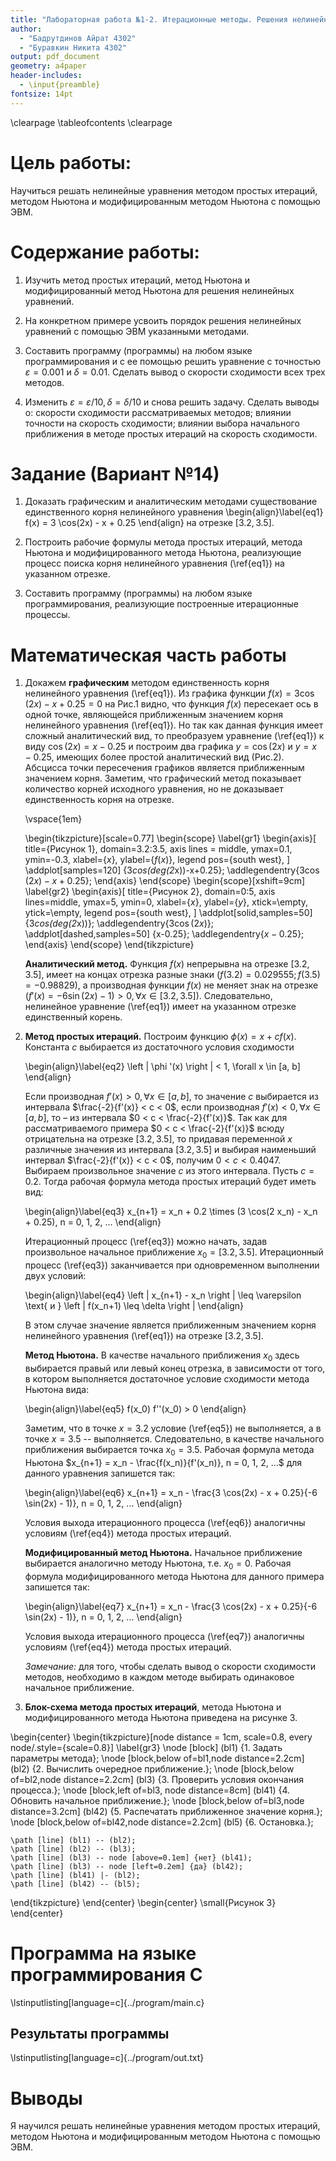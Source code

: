 ```yaml
---
title: "Лабораторная работа №1-2. Итерационные методы. Решения нелинейных уравнений."
author: 
  - "Бадрутдинов Айрат 4302"
  - "Буравкин Никита 4302"
output: pdf_document
geometry: a4paper
header-includes:
  - \input{preamble}
fontsize: 14pt
---
```


\clearpage
\tableofcontents
\clearpage

# Цель работы:
Научиться решать нелинейные уравнения методом простых итераций,
методом Ньютона и модифицированным методом Ньютона с помощью ЭВМ.

# Содержание работы:

1. Изучить метод простых итераций, метод Ньютона и модифицированный метод
   Ньютона для решения нелинейных уравнений.

2. На конкретном примере усвоить порядок решения нелинейных уравнений с помощью
   ЭВМ указанными методами.

3. Составить программу (программы) на любом языке программирования и с ее
   помощью решить уравнение с точностью $\varepsilon = 0.001$ и 
   $\delta = 0.01$. Сделать вывод о скорости сходимости всех трех методов.

4. Изменить $\varepsilon = \varepsilon / 10, \delta = \delta / 10$ и снова
   решить задачу. Сделать выводы о: скорости сходимости рассматриваемых
   методов; влиянии точности на скорость сходимости; влиянии выбора начального
   приближения в методе простых итераций на скорость сходимости.

# Задание (Вариант №14)

1. Доказать графическим и аналитическим методами существование единственного
   корня нелинейного уравнения
   \begin{align}\label{eq1}
   f(x) = 3 \cos(2x) - x + 0.25
   \end{align}
   на отрезке $[3.2, 3.5]$.

2. Построить рабочие формулы метода простых итераций, метода Ньютона и
   модифицированного метода Ньютона, реализующие процесс поиска корня
   нелинейного уравнения (\ref{eq1}) на указанном отрезке.

3. Составить программу (программы) на любом языке программирования, реализующие
   построенные итерационные процессы.


# Математическая часть работы

1.  Докажем __графическим__ методом единственность корня нелинейного уравнения
	(\ref{eq1}). Из графика функции
	$f(x) = 3 \cos(2x) - x + 0.25 = 0$
	на Рис.1 видно, что функция $f(x)$ пересекает ось в одной точке, являющейся
	приближенным значением корня нелинейного уравнения (\ref{eq1}). Но так как
	данная функция имеет сложный аналитический вид, то преобразуем уравнение
	(\ref{eq1}) к виду $\cos(2x) = x - 0.25$ и построим два графика $y =
	\cos(2x)$ и $y = x - 0.25$, имеющих более простой аналитический вид
	(Рис.2). Абсцисса точки пересечения графиков является приближенным
	значением корня. Заметим, что графический метод показывает количество
	корней исходного уравнения, но не доказывает единственность корня на
	отрезке.

	\vspace{1em}

	\begin{tikzpicture}[scale=0.77]
		\begin{scope}
			\label{gr1}
			\begin{axis}[
				title={Рисунок 1},
				domain=3.2:3.5,
				axis lines = middle,
				ymax=0.1,
				ymin=-0.3,
				xlabel={$x$},
				ylabel={$f(x)$},
				legend pos={south west},
			]
				\addplot[samples=120] {3*cos(deg(2*x))-x+0.25};
				\addlegendentry{$3 \cos(2x) - x + 0.25$};
			\end{axis}
		\end{scope}
		\begin{scope}[xshift=9cm]
			\label{gr2}
			\begin{axis}[
				title={Рисунок 2},
				domain=0:5,
				axis lines=middle,
				ymax=5,
				ymin=0,
				xlabel={$x$},
				ylabel={$y$},
				xtick=\empty,
				ytick=\empty,
				legend pos={south west},
			]
				\addplot[solid,samples=50] {3*cos(deg(2*x))};
				\addlegendentry{$3 \cos(2x)$};
				\addplot[dashed,samples=50] {x-0.25};
				\addlegendentry{$x - 0.25$};
			\end{axis}
		\end{scope}
	\end{tikzpicture}

	__Аналитический метод.__ Функция $f(x)$ непрерывна на отрезке [3.2, 3.5],
	имеет на концах отрезка разные знаки $(f(3.2) = 0.029555; f(3.5) =
	-0.98829)$, а производная функции $f(x)$ не меняет знак на отрезке $(f'(x)
	= -6 \sin(2x) - 1) > 0, \forall x \in [3.2, 3.5])$. Следовательно, нелинейное
	уравнение (\ref{eq1}) имеет на указанном отрезке единственный корень.

2.  __Метод простых итераций.__
	Построим функцию $\phi (x) = x + cf(x)$. Константа $c$ выбирается из
	достаточного условия сходимости

	\begin{align}\label{eq2}
	\left | \phi '(x) \right | < 1, \forall x \in [a, b]
	\end{align}

	Если производная $f '(x) > 0, \forall x \in [a, b]$, то значение $c$
	выбирается из интервала $\frac{-2}{f'(x)} < c < 0$, если производная $f '(x) <
	0, \forall x \in [a, b]$, то – из интервала $0 < c < \frac{-2}{f'(x)}$. Так как
	для рассматриваемого примера $0 < c < \frac{-2}{f'(x)}$ всюду отрицательна на
	отрезке $[3.2, 3.5]$, то придавая переменной $x$ различные значения из
	интервала $[3.2, 3.5]$ и выбирая наименьший интервал $\frac{-2}{f'(x)} < c <
	0$, получим $0 < c < 0.4047$. Выбираем произвольное значение $c$ из этого
	интервала. Пусть $c = 0.2$. Тогда рабочая формула метода простых итераций будет
	иметь вид:

	\begin{align}\label{eq3}
	x_{n+1} = x_n + 0.2 \times (3 \cos(2 x_n) - x_n + 0.25), n = 0, 1, 2, ...
	\end{align}

	Итерационный процесс (\ref{eq3}) можно начать, задав произвольное начальное
	приближение $x_0 = [3.2, 3.5]$. Итерационный процесс (\ref{eq3}) заканчивается
	при одновременном выполнении двух условий:

	\begin{align}\label{eq4}
	\left | x_{n+1} - x_n \right | \leq \varepsilon \text{ и } \left | f(x_n+1) \leq \delta \right |
	\end{align}

	В этом случае значение  является приближенным значением корня нелинейного
	уравнения (\ref{eq1}) на отрезке $[3.2, 3.5]$.

	__Метод Ньютона.__ В качестве начального приближения $x_0$ здесь выбирается
	правый или левый конец отрезка, в зависимости от того, в котором выполняется
	достаточное условие сходимости метода Ньютона вида:

	\begin{align}\label{eq5}
	f(x_0) f''(x_0) > 0
	\end{align}

	Заметим, что в точке $x = 3.2$ условие (\ref{eq5}) не выполняется, а в точке $x
	= 3.5$ -- выполняется. Следовательно, в качестве начального приближения
	выбирается точка $x_0 = 3.5$. Рабочая формула метода Ньютона
	$x_{n+1} = x_n - \frac{f(x_n)}{f'(x_n)}, n = 0, 1, 2, ...$ для данного
	уравнения запишется так:

	\begin{align}\label{eq6}
	x_{n+1} = x_n - \frac{3 \cos(2x) - x + 0.25}{-6 \sin(2x) - 1)}, n = 0, 1, 2, ...
	\end{align}

	Условия выхода итерационного процесса (\ref{eq6}) аналогичны условиям
	(\ref{eq4}) метода простых итераций.

	__Модифицированный метод Ньютона.__ Начальное приближение  выбирается
	аналогично методу Ньютона, т.е. $x_0 = 0$. Рабочая формула модифицированного
	метода Ньютона  для данного примера запишется так:

	\begin{align}\label{eq7}
	x_{n+1} = x_n - \frac{3 \cos(2x) - x + 0.25}{-6 \sin(2x) - 1)}, n = 0, 1, 2, ...
	\end{align}

	Условия выхода итерационного процесса (\ref{eq7}) аналогичны условиям
	(\ref{eq4}) метода простых итераций.

	_Замечание:_ для того, чтобы сделать вывод о скорости сходимости методов,
	необходимо в каждом методе выбирать одинаковое начальное приближение.

3. __Блок-схема метода простых итераций__, метода Ньютона и модифицированного метода Ньютона приведена на рисунке 3.

\begin{center}
\begin{tikzpicture}[node distance = 1cm, scale=0.8, every node/.style={scale=0.8}]
	\label{gr3}
	\node [block] (bl1) {1. Задать параметры метода};
	\node [block,below of=bl1,node distance=2.2cm] (bl2) {2. Вычислить очередное приближение.};
	\node [block,below of=bl2,node distance=2.2cm] (bl3) {3. Проверить условия окончания процесса.};
	\node [block,left of=bl3,  node distance=8cm] (bl41) {4. Обновить начальное приближение.};
	\node [block,below of=bl3,node distance=3.2cm] (bl42) {5. Распечатать приближенное значение корня.};
	\node [block,below of=bl42,node distance=2.2cm] (bl5) {6. Остановка.};

	\path [line] (bl1) -- (bl2);
	\path [line] (bl2) -- (bl3);
	\path [line] (bl3) -- node [above=0.1em] {нет} (bl41);
	\path [line] (bl3) -- node [left=0.2em] {да} (bl42);
	\path [line] (bl41) |- (bl2);
	\path [line] (bl42) -- (bl5);
\end{tikzpicture}
\end{center}
\begin{center}
\small{Рисунок 3}
\end{center}

# Программа на языке программирования C

\lstinputlisting[language=c]{../program/main.c}

## Результаты программы

\lstinputlisting[language=c]{../program/out.txt}

# Выводы

Я научился решать нелинейные уравнения методом простых итераций,
методом Ньютона и модифицированным методом Ньютона с помощью ЭВМ.
